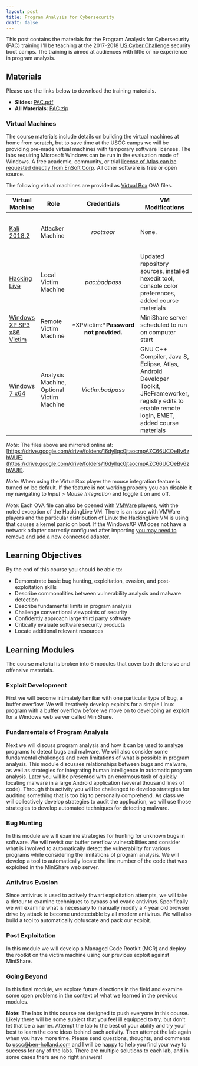 ```yaml
---
layout: post
title: Program Analysis for Cybersecurity
draft: false
---
```

This post contains the materials for the Program Analysis for Cybersecurity (PAC) training I'll be teaching at the 2017-2018 [US Cyber Challenge](https://www.uscyberchallenge.org/cyber-camps/) security boot camps. The  training is aimed at audiences with little or no experience in program analysis.

## Materials
Please use the links below to download the training materials.

- **Slides:** [PAC.pdf](https://github.com/benjholla/PAC/raw/master/slides/PAC.pdf)
- **All Materials:** [PAC.zip](https://github.com/benjholla/PAC/archive/master.zip)

### Virtual Machines
The course materials include details on building the virtual machines at home from scratch, but to save time at the USCC camps we will be providing pre-made virtual machines with temporary software licenses. The labs requiring Microsoft Windows can be run in the evaluation mode of Windows. A free academic, community, or trial [license of Atlas can be requested directly from EnSoft Corp](http://www.ensoftcorp.com/atlas/). All other software is free or open source.

The following virtual machines are provided as [Virtual Box](https://www.virtualbox.org) OVA files.

| **Virtual Machine**                                                                                                                                                                | **Role**                                  |   **Credentials**  | **VM Modifications**                                                                                                                                     | **Additional Resources**                                                                                                                      |
|------------------------------------------------------------------------------------------------------------------------------------------------------------------------------------|-------------------------------------------|:------------------:|----------------------------------------------------------------------------------------------------------------------------------------------------------|-----------------------------------------------------------------------------------------------------------------------------------------------|
| [Kali 2018.2](https://images.offensive-security.com/virtual-images/kali-linux-2018.2-vbox-i386.ova) | Attacker Machine                          |     *root:toor*    | None.                                                                                                                                                    | [All Kali Linux Downloads](https://www.kali.org/downloads/), [VMware Edition](https://images.offensive-security.com/virtual-images/kali-linux-2018.2-vm-amd64.zip)                                                                                       |
| [Hacking Live](http://www.benjaminsbox.com/pac/HackingLive.ova)                                                                                                                    | Local Victim Machine                    |    *pac:badpass*   | Updated repository sources, installed hexedit tool, console color preferences, added course materials                                                    | [Hacking Live ISO](https://www.nostarch.com/hackingCD.htm), [Hacking Live ISO (mirror)](http://www.benjaminsbox.com/pac/hacking-live-1.0.iso) |
| [Windows XP SP3 x86 Victim](http://www.benjaminsbox.com/pac/WinXPSP3x86Victim.ova)                                                                                                          | Remote Victim Machine                   | *XPVictim:***Password not provided.** | MiniShare server scheduled to run on computer start                                                                                              | [WinXPSP3 ISO](http://www.benjaminsbox.com/pac/en_windows_xp_professional_with_service_pack_3_x86.iso)                                        |
| [Windows 7 x64](http://www.benjaminsbox.com/pac/Windows7Analysis.ova)                                                                                                           | Analysis Machine, Optional Victim Machine |  *Victim:badpass*  | GNU C++ Compiler, Java 8, Eclipse, Atlas, Android Developer Toolkit, JReFrameworker, registry edits to enable remote login, EMET, added course materials | [Win7SP1 ISO](http://www.benjaminsbox.com/pac/en_windows_7_professional_with_sp1_x64.iso)                                                     |

*Note:* The files above are mirrored online at: [https://drive.google.com/drive/folders/16dylIqc0jtaocmpAZC66UCOeBv6zhWUE](https://drive.google.com/drive/folders/16dylIqc0jtaocmpAZC66UCOeBv6zhWUE).

*Note:* When using the VirtualBox player the mouse integration feature is turned on be default. If the feature is not working properly you can disable it my navigating to *Input* &gt; *Mouse Integration* and toggle it on and off.

*Note:* Each OVA file can also be opened with [VMWare](https://www.vmware.com) players, with the noted exception of the HackingLive VM. There is an issue with VMWare players and the particular distribution of Linux the HackingLive VM is using that causes a kernel panic on boot. If the WindowsXP VM does not have a network adapter correctly configured after importing [you may need to remove and add a new connected adapter](https://communities.vmware.com/thread/105104).

## Learning Objectives
By the end of this course you should be able to:

- Demonstrate basic bug hunting, exploitation, evasion, and post-exploitation skills
- Describe commonalities between vulnerability analysis and malware detection
- Describe fundamental limits in program analysis
- Challenge conventional viewpoints of security
- Confidently approach large third party software
- Critically evaluate software security products
- Locate additional relevant resources

## Learning Modules
The course material is broken into 6 modules that cover both defensive and offensive materials.

### Exploit Development
First we will become intimately familiar with one particular type of bug, a buffer overflow. We will iteratively develop exploits for a simple Linux program with a buffer overflow before we move on to developing an exploit for a Windows web server called MiniShare.

### Fundamentals of Program Analysis
Next we will discuss program analysis and how it can be used to analyze programs to detect bugs and malware. We will also consider some fundamental challenges and even limitations of what is possible in program analysis. This module discusses relationships between bugs and malware, as well as strategies for integrating human intelligence in automatic program analysis. Later you will be presented with an enormous task of quickly locating malware in a large Android application (several thousand lines of code). Through this activity you will be challenged to develop strategies for auditing something that is too big to personally comprehend. As class we will collectively develop strategies to audit the application, we will use those strategies to develop automated techniques for detecting malware.

### Bug Hunting
In this module we will examine strategies for hunting for unknown bugs in software. We will revisit our buffer overflow vulnerabilities and consider what is involved to automatically detect the vulnerability for various programs while considering the limitations of program analysis. We will develop a tool to automatically locate the line number of the code that was exploited in the MiniShare web server.

### Antivirus Evasion
Since antivirus is used to actively thwart exploitation attempts, we will take a detour to examine techniques to bypass and evade antivirus. Specifically we will examine what is necessary to manually modify a 4 year old browser drive by attack to become undetectable by all modern antivirus. We will also build a tool to automatically obfuscate and pack our exploit.

### Post Exploitation
In this module we will develop a Managed Code Rootkit (MCR) and deploy the rootkit on the victim machine using our previous exploit against MiniShare. 

### Going Beyond
In this final module, we explore future directions in the field and examine some open problems in the context of what we learned in the previous modules.

**Note:** The labs in this course are designed to push everyone in this course. Likely there will be some subject that you feel ill equipped to try, but don’t let that be a barrier. Attempt the lab to the best of your ability and try your best to learn the core ideas behind each activity. Then attempt the lab again when you have more time. Please send questions, thoughts, and comments to [uscc@ben-holland.com](mailto:uscc@ben-holland.com?Subject=PAC%20USCC%202017) and I will be happy to help you find your way to success for any of the labs. There are multiple solutions to each lab, and in some cases there are no right answers!
